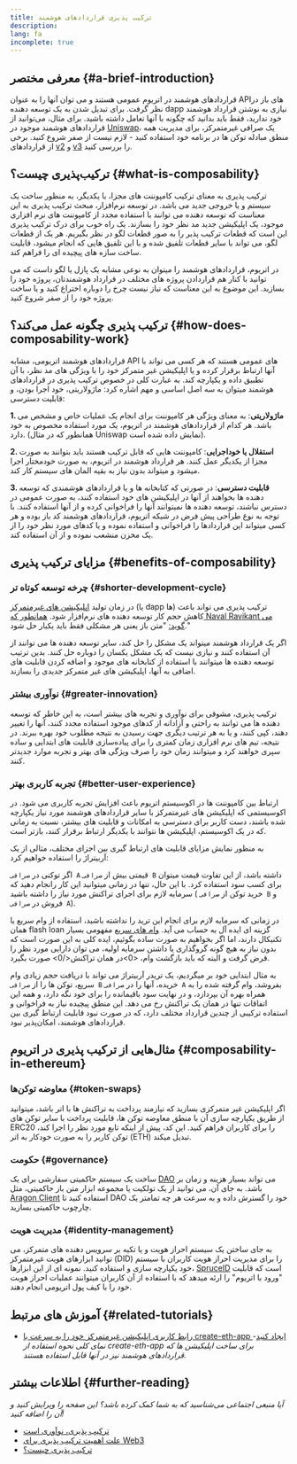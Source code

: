 ```yaml
---
title: ترکیب پذیری قراردادهای هوشمند
description:
lang: fa
incomplete: true
---
```


## معرفی مختصر {#a-brief-introduction}

قراردادهای هوشمند در اتریوم عمومی هستند و می توان آنها را به عنوان APIهای باز در نظر گرفت. برای تبدیل شدن به یک توسعه دهنده dapp نیازی به نوشتن قرارداد هوشمند خود ندارید، فقط باید بدانید که چگونه با آنها تعامل داشته باشید. برای مثال، می‌توانید از قراردادهای هوشمند موجود در [Uniswap](https://uniswap.exchange/swap)، یک صرافی غیرمتمرکز، برای مدیریت همه منطق مبادله توکن ها در برنامه خود استفاده کنید - لازم نیست از صفر شروع کنید. برخی از قراردادهای [v2](https://github.com/Uniswap/uniswap-v2-core/tree/master/contracts) و <a href="https://github.com/Uniswap/uniswap-v3-core/tree/main/contracts">v3</a> را بررسی کنید.

## ترکیب‌پذیری چیست؟ {#what-is-composability}

ترکیب پذیری به معنای ترکیب کامپوننت های مجزا، با یکدیگر، به منظور ساخت یک سیستم و یا خروجی جدید می باشد. در توسعه نرم‌افزار، مبحث ترکیب پذیری به این معناست که توسعه دهنده می توانند با استفاده مجدد از کامپوننت های نرم افزاری موجود، یک اپلیکیشن جدید مد نظر خود را بسازند. یک راه خوب برای درک ترکیب پذیری این است که قطعات ترکیب پذیر را به صور قطعات لگو در نظر بگیریم. هر یک از قطعات لگو، می تواند با سایر قطعات تلفیق شده و با این تلفیق هایی که انجام میشود، قابلیت ساخت سازه های پیچیده ای را فراهم کند.

در اتریوم، قراردادهای هوشمند را میتوان به نوعی مشابه یک پازل یا لگو داست که می توانید با کنار هم قراردادن پروژه های مختلف در قرارداد هوشمندتان، پروژه خود را بسازید. این موضوع به این معناست که نیاز نیست چرخ را دوباره اختراع کنید و یا ساخت پروژه خود را از صفر شروع کنید.

## ترکیب پذیری چگونه عمل می‌کند؟ {#how-does-composability-work}

قراردادهای هوشمند اتریومی، مشابه API های عمومی هستند که هر کسی می تواند با آنها ارتباط برقرار کرده و یا اپلیکیشن غیر متمرکز خود را با ویژگی های مد نظر، با آن تطبیق داده و یکپارچه کند. به عبارت کلی در خصوص ترکیب پذیری در قراردادهای هوشمند میتوان به سه اصل اساسی و مهم اشاره کرد: ماژولاریتی، خود اجرا بودن، و قابلیت دسترسی:

**1. ماژولاریتی**: به معنای ویژگی هر کامپوننت برای انجام یک عملیات خاص و مشخص می باشد. هر کدام از قراردادهای هوشمند در اتریوم، یک مورد استفاده مخصوص به خود دارد. (همانطور که در مثال Uniswap نمایش داده شده است).

**2. استقلال یا خوداجرایی**: کامپوننت هایی که قابل ترکیب هستند باید بتوانند به صورت مجزا از یکدیگر عمل کنند. هر قرارداد هوشمند در اتریوم، به صورت خودمختار اجرا میشود و میتواند بدون نیاز به بقیه المان های سیستم کار کند.

**3. قابلیت دسترسی**: در صورتی که کتابخانه ها و یا قراردادهای هوشمندی که توسعه دهنده ها بخواهند از آنها در اپلیکیشن های خود استفاده کنند، به صورت عمومی در دسترس نباشند، توسعه دهنده ها نمیتوانند آنها را فراخوانی کرده و از آنها استفاده کنند. با توجه به نوع طراحی پیش فرض در شبکه اتریوم، قراردادهای هوشمند کد باز بوده و هر کسی میتواند این قراردادها را فراخوانی و استفاده نموده و یا کدهای مورد نظر خود را از یک مخزن منشعب نموده و از آن استفاده کند.

## مزایای ترکیب پذیری {#benefits-of-composability}

### چرخه توسعه کوتاه تر {#shorter-development-cycle}

در زمان تولید [اپلیکیشن های غیرمتمرکز](/dapps/#what-are-dapps) (یا dapp ها) ترکیب پذیری می تواند باعث کاهش حجم کار توسعه دهنده های نرم‌افزار شود. [همانطور که Naval Ravikant می گوید:](https://twitter.com/naval/status/1444366754650656770) "متن باز یعنی هر مشکلی فقط باید یکبار حل شود."

اگر یک قرارداد هوشمند میتواند یک مشکل را حل کند، سایر توسعه دهنده ها می توانند از آن استفاده کنند و نیازی نیست که یک مشکل یکسان را دوباره حل کنند. بدین ترتیب توسعه دهنده ها میتوانند با استفاده از کتابخانه های موجود و اضافه کردن قابلیت های اضافی به آنها، اپلیکیشن های غیر متمرکز جدیدی را بسازند.

### نوآوری بیشتر {#greater-innovation}

ترکیب پذیری، مشوقی برای نوآوری و تجربه های بیشتر است، به این خاطر که توسعه دهنده ها می توانند به راحتی و آزادانه از کدهای موجود استفاده مجدد کنند، آنها را تغییر دهند، کپی کنند، و یا به هر ترتیب دیگری جهت رسیدن به نتیجه مطلوب خود بهره ببرند. در نتیجه، تیم های نرم افزاری زمان کمتری را برای پیاده‌سازی قابلیت های ابتدایی و ساده سپری خواهند کرد و میتوانند زمان خود را صرف ویژگی های بهتر و تجربه موارد جدیدتر کنند.

### تجربه کاربری بهتر {#better-user-experience}

ارتباط بین کامپوننت ها در اکوسیستم اتریوم باعث افزایش تجربه کاربری می شود. در اکوسیستمی که اپلیکیشن های غیرمتمرکز با سایر قراردادهای هوشمند مورد نیاز یکپارچه شده باشند، دست کاربر برای دسترسی به امکانات و قابلیت های بیشتر، نسبت به زمانی که در یک اکوسیستم، اپلیکیشن ها نتوانند با یکدیگر ارتباط برقرار کنند، بازتر است.

به منظور نمایش مزایای قابلیت های ارتباط گیری بین اجزای مختلف، مثالی از یک آربیتراژ را استفاده خواهیم کرد:

اگر توکنی در `صرافی A` قیمتی بیش از `صرافی B` داشته باشد، از این تفاوت قیمت میتوان برای کسب سود استفاده کرد. با این حال، تنها در زمانی میتوانید این کار رانجام دهید که سرمایه لازم برای اجرای تراکنش مورد نیاز را داشته باشید ( خرید توکن از `صرافی B` و فروش در `صرافی A`).

در زمانی که سرمایه لازم برای انجام این ترید را نداشته باشید، استفاده از وام سریع یا همان flash loan گزینه ای ایده آل به حساب می آید. [وام های سریع](/defi/#flash-loans) مفهومی بسیار تکنیکال دارند، اما اگر بخواهیم به صورت ساده بگوئیم، ایده کلی به این صورت است که بدون نیاز به هیچ گونه گروگذاری یا داشتن سرمایه اولیه، می توان دارایی مورد نظر را قرض گرفت و البته که باید بازگشت وام، <0>در همان تراکنش</0> صورت بگیرد.

به مثال ابتدایی خود بر میگردیم، یک تریدر آربیتراژ می تواند با دریافت حجم زیادی وام سریع، توکن ها را از `صرافی B` خریده، آنها را در `صرافی A` بفروشد، وام گرفته شده را به همراه بهره آن بپردازد، و در نهایت سود باقیمانده را برای خود نگه دارد، و همه این اتفاقات تنها در همان یک تراکنش رخ می دهد. این منطق پیچیده نیاز به فراخوانی و استفاده ترکیبی از چندین قرارداد مختلف دارد، که در صورت نبود قابلیت ارتباط گیری بین قراردادهای هوشمند، امکان‌پذیر نبود.

## مثال‌هایی از ترکیب پذیری در اتریوم {#composability-in-ethereum}

### معاوضه توکن‌ها {#token-swaps}

اگر اپلیکیشن غیر متمرکزی بسازید که نیازمند پرداخت به تراکنش ها با اتر باشد، میتوانید از طریق یکپارچه سازی آن با منطق معاوضه توکن ها، قابلیت پرداخت با سایر توکن های ERC20 را برای کاربران فراهم کنید. این کد، پیش از اینکه تابع مورد نظر را اجرا کند، توکن کاربر را به صورت خودکار به اتر (ETH) تبدیل میکند.

### حکومت {#governance}

ساخت یک سیستم حاکمیتی سفارشی برای یک [DAO](/dao/) می تواند بسیار هزینه و زمان بر باشد. به جای آن، می توانید از یک تولکیت یا مجموعه ابزار متن باز حاکمیتی، مثل [Aragon Client](https://client.aragon.org/) استفاده کنید تا DAO خود را گسترش داده و به سرعت هر چه تمامتر یک چارچوب حاکمیتی بسازید.

### مدیریت هویت {#identity-management}

به جای ساختن یک سیستم احراز هویت و یا تکیه بر سرویس دهنده های متمرکز، می توانید ابزارهای هویت غیرمتمرکز (DID) را برای مدیریت احراز هویت کاربران با سیستم خود یکپارچه سازی و استفاده کنید. نمونه ای از این ابزارها، [SpruceID](https://www.spruceid.com/) است که قابلیت "ورود با اتریوم" را ارئه میدهد که با استفاده از آن کاربران میتوانند عملیات احراز هویت خود را با کیف پول اتریومی انجام دهند.

## آموزش های مرتبط {#related-tutorials}

- [رابط کاربری اپلیکیشن غیرمتمرکز خود را به سرعت با create-eth-app ایجاد کنید](/developers/tutorials/kickstart-your-dapp-frontend-development-with-create-eth-app/)_- نمای کلی نحوه استفاده از create-eth-app برای ساخت اپلیکیشن ها که قراردادهای هوشمند نیز در آنها قابل استفاده هستند._

## اطلاعات بیشتر {#further-reading}

_آیا منبعی اجتماعی می‌شناسید که به شما کمک کرده باشد؟ این صفحه را ویرایش کنید و آن را اضافه کنید!_

- [ترکیب پذیری، نوآوری است](https://future.a16z.com/how-composability-unlocks-crypto-and-everything-else/)
- [علت اهمیت ترکیب پذیری برای Web3](https://hackernoon.com/why-composability-matters-for-web3)
- [ترکیب پذیری چیست؟](https://blog.aragon.org/what-is-composability/#:~:text=Aragon,connect%20to%20every%20other%20piece.)
